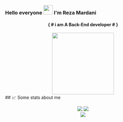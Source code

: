 ### Hello everyone <img src="https://raw.githubusercontent.com/MartinHeinz/MartinHeinz/master/wave.gif" width="30px"> I'm Reza Mardani
<h4 align="center">
{ # i am A Back-End developer # }</p>
</h4>
<div align="center">
 <img src="https://cdn.icon-icons.com/icons2/2415/PNG/512/django_line_logo_icon_146560.png" width="200px">
</div>
 ## &#x1f4c8; Some stats about me
 <p align="center">
 <img src=https://github-profile-trophy.vercel.app/?username=rezamardaniDev&theme=onedark&row=1 />
 	  <img src=https://github-readme-stats.vercel.app/api?username=rezamardaniDev&bg_color=191b1f&title_color=FFE569&text_color=46D1FD&line_height=20&hide=["stars"] />
  <br/>
  <img src=https://github-readme-stats.vercel.app/api/top-langs/?username=rezamardaniDev&layout=compact&hide_border=true&bg_color=191b1f&title_color=46D1FD&text_color=fff&hide=html,css&langs_count=4 />
 
 
